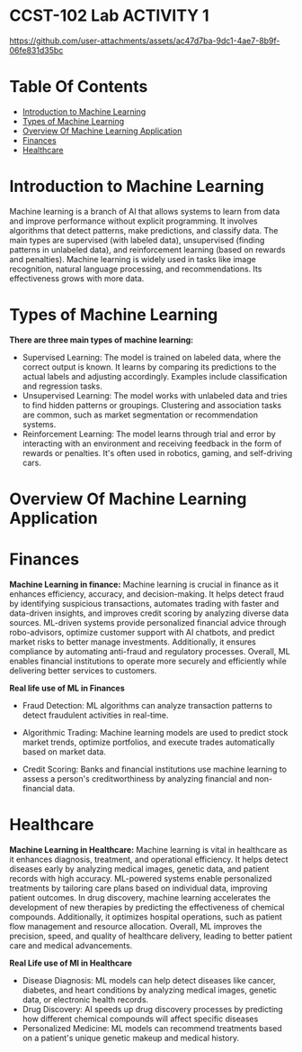 # CCST-102 Lab ACTIVITY 1

https://github.com/user-attachments/assets/ac47d7ba-9dc1-4ae7-8b9f-06fe831d35bc

# Table Of Contents
- [Introduction to Machine Learning](#introduction-to-machine-learning)
- [Types of Machine Learning](#types-of-machine-learning)
- [Overview Of Machine Learning Application](#overview-of-machine-learning-application)
- [Finances](#finances)
- [Healthcare](#healthcare)




# Introduction to Machine Learning
Machine learning is a branch of AI that allows systems to learn from data and improve performance without explicit programming. It involves algorithms that detect patterns, make predictions, and classify data. The main types are supervised (with labeled data), unsupervised (finding patterns in unlabeled data), and reinforcement learning (based on rewards and penalties). Machine learning is widely used in tasks like image recognition, natural language processing, and recommendations. Its effectiveness grows with more data.

# Types of Machine Learning
**There are three main types of machine learning:**

- Supervised Learning: The model is trained on labeled data, where the correct output is known. It learns by comparing its predictions to the actual labels and adjusting accordingly. Examples include classification and regression tasks.
- Unsupervised Learning: The model works with unlabeled data and tries to find hidden patterns or groupings. Clustering and association tasks are common, such as market segmentation or recommendation systems.
- Reinforcement Learning: The model learns through trial and error by interacting with an environment and receiving feedback in the form of rewards or penalties. It's often used in robotics, gaming, and self-driving cars.

# Overview Of Machine Learning Application
# Finances
**Machine Learning in finance:**
Machine learning is crucial in finance as it enhances efficiency, accuracy, and decision-making. It helps detect fraud by identifying suspicious transactions, automates trading with faster and data-driven insights, and improves credit scoring by analyzing diverse data sources. ML-driven systems provide personalized financial advice through robo-advisors, optimize customer support with AI chatbots, and predict market risks to better manage investments. Additionally, it ensures compliance by automating anti-fraud and regulatory processes. Overall, ML enables financial institutions to operate more securely and efficiently while delivering better services to customers.

**Real life use of ML in Finances**
- Fraud Detection: ML algorithms can analyze transaction patterns to detect fraudulent activities in real-time.
 
- Algorithmic Trading: Machine learning models are used to predict stock market trends, optimize portfolios, and execute trades automatically based on market data.

- Credit Scoring: Banks and financial institutions use machine learning to assess a person's creditworthiness by analyzing financial and non-financial data.


# Healthcare
**Machine Learning in Healthcare:**
Machine learning is vital in healthcare as it enhances diagnosis, treatment, and operational efficiency. It helps detect diseases early by analyzing medical images, genetic data, and patient records with high accuracy. ML-powered systems enable personalized treatments by tailoring care plans based on individual data, improving patient outcomes. In drug discovery, machine learning accelerates the development of new therapies by predicting the effectiveness of chemical compounds. Additionally, it optimizes hospital operations, such as patient flow management and resource allocation. Overall, ML improves the precision, speed, and quality of healthcare delivery, leading to better patient care and medical advancements.

**Real Life use of Ml in Healthcare**
- Disease Diagnosis: ML models can help detect diseases like cancer, diabetes, and heart conditions by analyzing medical images, genetic data, or electronic health records.
- Drug Discovery: AI speeds up drug discovery processes by predicting how different chemical compounds will affect specific diseases
- Personalized Medicine: ML models can recommend treatments based on a patient's unique genetic makeup and medical history.





